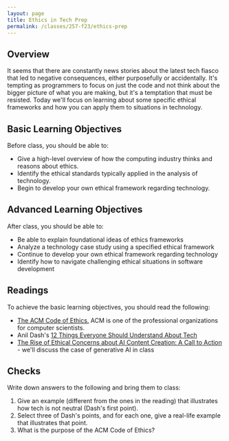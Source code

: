 ```yaml
---
layout: page
title: Ethics in Tech Prep
permalink: /classes/257-f23/ethics-prep
---
```


## Overview
It seems that there are constantly news stories about the latest tech fiasco that led to negative consequences, either purposefully or accidentally. It's tempting as programmers to focus on just the code and not think about the bigger picture of what you are making, but it's a temptation that must be resisted. Today we'll focus on learning about some specific ethical frameworks and how you can apply them to situations in technology. 

## Basic Learning Objectives
Before class, you should be able to:
* Give a high-level overview of how the computing industry thinks and reasons about ethics.
* Identify the ethical standards typically applied in the analysis of technology.
* Begin to develop your own ethical framework regarding technology.

## Advanced Learning Objectives
After class, you should be able to:
* Be able to explain foundational ideas of ethics frameworks
* Analyze a technology case study using a specified ethical framework
* Continue to develop your own ethical framework regarding technology
* Identify how to navigate challenging ethical situations in software development


## Readings
To achieve the basic learning objectives, you should read the following:

* [The ACM Code of Ethics.](https://www.acm.org/code-of-ethics) ACM is one of the professional organizations for computer scientists.
* Anil Dash's [12 Things Everyone Should Understand About Tech](https://medium.com/humane-tech/12-things-everyone-should-understand-about-tech-d158f5a26411)
* [The Rise of Ethical Concerns about AI Content Creation: A Call to Action](https://www.computer.org/publications/tech-news/trends/ethical-concerns-on-ai-content-creation) - we'll discuss the case of generative AI in class

## Checks
Write down answers to the following and bring them to class:
1. Give an example (different from the ones in the reading) that illustrates how tech is not neutral (Dash's first point).
2. Select three of Dash's points, and for each one, give a real-life example that illustrates that point.
3. What is the purpose of the ACM Code of Ethics?